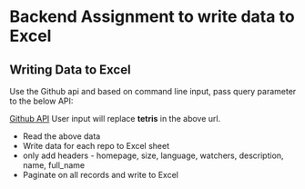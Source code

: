 # Backend Assignment to write data to Excel

## Writing Data to Excel

Use the Github api and based on command line input, pass query parameter to the below API:

[Github API](https://api.github.com/search/repositories?q=tetris+language:javascript&sort=stars&order=desc)
User input will replace **tetris** in the above url.

- Read the above data
- Write data for each repo to Excel sheet
- only add headers - homepage, size, language, watchers, description, name, full_name
- Paginate on all records and write to Excel
